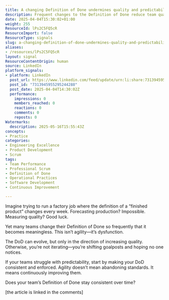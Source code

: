 ```yaml
---
title: A changing Definition of Done undermines quality and predictability in teams
description: Frequent changes to the Definition of Done reduce team quality and predictability. Consistent, enforced standards are key to reliable delivery and continuous improvement.
date: 2025-04-04T15:30:02+01:00
weight: 255
ResourceId: lPs2C5FQ5cR
ResourceImport: false
ResourceType: signals
slug: a-changing-definition-of-done-undermines-quality-and-predictability-in-teams
aliases:
- /resources/lPs2C5FQ5cR
layout: signal
ResourceContentOrigin: human
source: LinkedIn
platform_signals:
- platform: LinkedIn
  post_url: https://www.linkedin.com/feed/update/urn:li:share:7313945955295244288
  post_id: "7313945955295244288"
  post_date: 2025-04-04T14:30:02Z
  performance:
    impressions: 0
    members_reached: 0
    reactions: 0
    comments: 0
    reposts: 0
Watermarks:
  description: 2025-05-16T15:55:43Z
concepts:
- Practice
categories:
- Engineering Excellence
- Product Development
- Scrum
tags:
- Team Performance
- Professional Scrum
- Definition of Done
- Operational Practices
- Software Development
- Continuous Improvement

---
```

Imagine trying to run a factory job where the definition of a “finished product” changes every week. Forecasting production? Impossible. Measuring quality? Good luck.

Yet many teams change their Definition of Done so frequently that it becomes meaningless. This isn’t agility—it’s dysfunction.

The DoD can evolve, but only in the direction of increasing quality. Otherwise, you’re not iterating—you’re shifting goalposts and hoping no one notices.

If your teams struggle with predictability, start by making your DoD consistent and enforced. Agility doesn’t mean abandoning standards. It means continuously improving them.

Does your team’s Definition of Done stay consistent over time?

[the article is linked in the comments]
